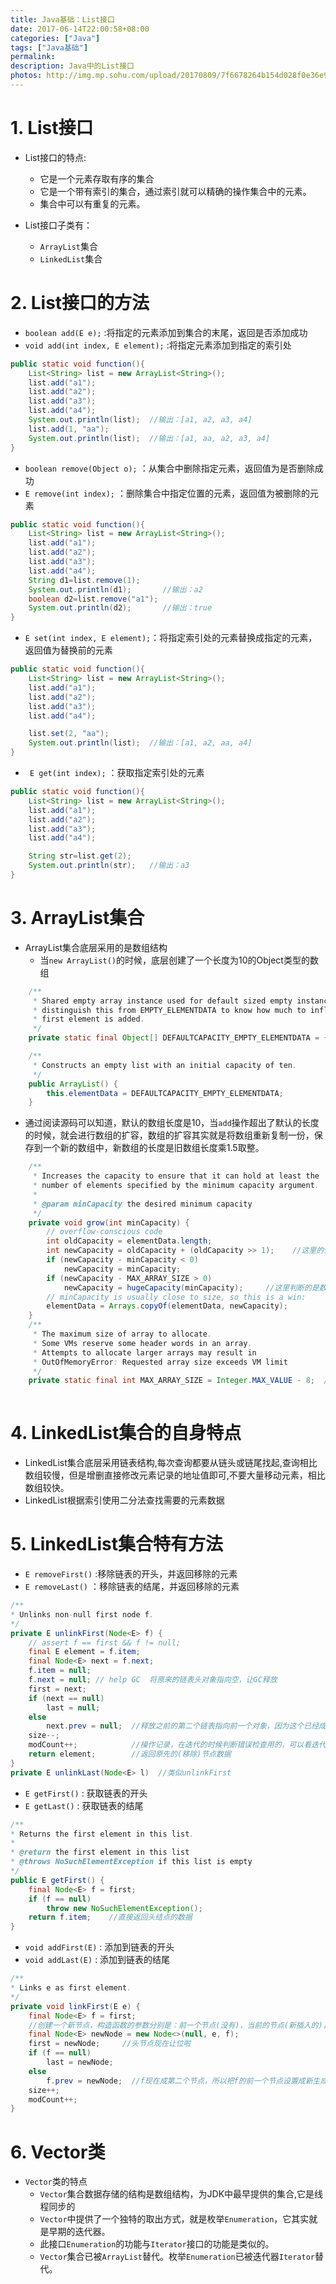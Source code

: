 ```yaml
---
title: Java基础：List接口
date: 2017-06-14T22:00:58+08:00
categories: ["Java"]
tags: ["Java基础"]
permalink: 
description: Java中的List接口
photos: http://img.mp.sohu.com/upload/20170809/7f6678264b154d028f0e36e9159c8e9a.png
---
```


# 1. List接口
- List接口的特点:
    - 它是一个元素存取有序的集合
    - 它是一个带有索引的集合，通过索引就可以精确的操作集合中的元素。
    - 集合中可以有重复的元素。

- List接口子类有：
    - `ArrayList`集合
    - `LinkedList`集合

# 2. List接口的方法
- `boolean add(E e);` :将指定的元素添加到集合的末尾，返回是否添加成功
- `void add(int index, E element);`  :将指定元素添加到指定的索引处

```java
public static void function(){
    List<String> list = new ArrayList<String>();
    list.add("a1");
    list.add("a2");
    list.add("a3");
    list.add("a4");
    System.out.println(list);  //输出：[a1, a2, a3, a4]
    list.add(1, "aa");
    System.out.println(list);  //输出：[a1, aa, a2, a3, a4]
}

```

<!--more-->
- `boolean remove(Object o);`  ：从集合中删除指定元素，返回值为是否删除成功
- `E remove(int index);` ：删除集合中指定位置的元素，返回值为被删除的元素

```java
public static void function(){
    List<String> list = new ArrayList<String>();
    list.add("a1");
    list.add("a2");
    list.add("a3");
    list.add("a4");
    String d1=list.remove(1);
	System.out.println(d1);       //输出：a2
	boolean d2=list.remove("a1");
	System.out.println(d2);       //输出：true
}

```
- `E set(int index, E element);`：将指定索引处的元素替换成指定的元素，返回值为替换前的元素

```java
public static void function(){
    List<String> list = new ArrayList<String>();
    list.add("a1");
    list.add("a2");
    list.add("a3");
    list.add("a4");

    list.set(2, "aa");
	System.out.println(list);  //输出：[a1, a2, aa, a4]
}

```

- ` E get(int index);` ：获取指定索引处的元素

```java
public static void function(){
    List<String> list = new ArrayList<String>();
    list.add("a1");
    list.add("a2");
    list.add("a3");
    list.add("a4");

    String str=list.get(2);
	System.out.println(str);   //输出：a3
}

```

# 3. ArrayList集合
- ArrayList集合底层采用的是数组结构
    - 当`new ArrayList()`的时候，底层创建了一个长度为10的Object类型的数组
    
```java
    /**
     * Shared empty array instance used for default sized empty instances. We
     * distinguish this from EMPTY_ELEMENTDATA to know how much to inflate when
     * first element is added.
     */
    private static final Object[] DEFAULTCAPACITY_EMPTY_ELEMENTDATA = {};

    /**
     * Constructs an empty list with an initial capacity of ten.
     */
    public ArrayList() {
        this.elementData = DEFAULTCAPACITY_EMPTY_ELEMENTDATA;
    }
``` 
  - 通过阅读源码可以知道，默认的数组长度是10，当`add`操作超出了默认的长度的时候，就会进行数组的扩容，数组的扩容其实就是将数组重新复制一份，保存到一个新的数组中，新数组的长度是旧数组长度乘1.5取整。
    
```java
    /**
     * Increases the capacity to ensure that it can hold at least the
     * number of elements specified by the minimum capacity argument.
     *
     * @param minCapacity the desired minimum capacity
     */
    private void grow(int minCapacity) {
        // overflow-conscious code
        int oldCapacity = elementData.length;
        int newCapacity = oldCapacity + (oldCapacity >> 1);    //这里的位移操作相当于就是给旧数组乘1.5取整
        if (newCapacity - minCapacity < 0)
            newCapacity = minCapacity;
        if (newCapacity - MAX_ARRAY_SIZE > 0)
            newCapacity = hugeCapacity(minCapacity);     //这里判断的是数组是否超过了规定的数组最大容量，超过的话就返回int数值的最大值
        // minCapacity is usually close to size, so this is a win:
        elementData = Arrays.copyOf(elementData, newCapacity);
    }
    /**
     * The maximum size of array to allocate.
     * Some VMs reserve some header words in an array.
     * Attempts to allocate larger arrays may result in
     * OutOfMemoryError: Requested array size exceeds VM limit
     */
    private static final int MAX_ARRAY_SIZE = Integer.MAX_VALUE - 8;  //数组默认的最大容量为int类型的最大值减8
    
```


# 4. LinkedList集合的自身特点
- LinkedList集合底层采用链表结构,每次查询都要从链头或链尾找起,查询相比数组较慢，但是增删直接修改元素记录的地址值即可,不要大量移动元素，相比数组较快。
- LinkedList根据索引使用二分法查找需要的元素数据

# 5. LinkedList集合特有方法
- `E removeFirst()` :移除链表的开头，并返回移除的元素
- `E removeLast()` ：移除链表的结尾，并返回移除的元素

```java
/**
* Unlinks non-null first node f.
*/
private E unlinkFirst(Node<E> f) {
    // assert f == first && f != null;
    final E element = f.item;
    final Node<E> next = f.next;
    f.item = null;
    f.next = null; // help GC  将原来的链表头对象指向空，让GC释放
    first = next;
    if (next == null)
        last = null;
    else
        next.prev = null;  //释放之前的第二个链表指向前一个对象，因为这个已经成为first了
    size--;
    modCount++;            //操作记录，在迭代的时候判断错误检查用的，可以看迭代的那篇博客
    return element;        //返回原先的(移除)节点数据
}
private E unlinkLast(Node<E> l)  //类似unlinkFirst

```

- `E getFirst()` : 获取链表的开头
- `E getLast()`  : 获取链表的结尾

```java
/**
* Returns the first element in this list.
*
* @return the first element in this list
* @throws NoSuchElementException if this list is empty
*/
public E getFirst() {
    final Node<E> f = first;
    if (f == null)
        throw new NoSuchElementException();
    return f.item;    //直接返回头结点的数据
}

```
- `void addFirst(E)` : 添加到链表的开头
- `void addLast(E)` : 添加到链表的结尾

```java
/**
* Links e as first element.
*/
private void linkFirst(E e) {
    final Node<E> f = first;
    //创建一个新节点，构造函数的参数分别是：前一个节点(没有)，当前的节点(新插入的)，后一个节点(之前的头结点)
    final Node<E> newNode = new Node<>(null, e, f);  
    first = newNode;     //头节点现在让位啦
    if (f == null)
        last = newNode;
    else
        f.prev = newNode;  //f现在成第二个节点，所以把f的前一个节点设置成新生成的节点啦
    size++;
    modCount++;
}

```

# 6. Vector类
- `Vector`类的特点
    - `Vector`集合数据存储的结构是数组结构，为JDK中最早提供的集合,它是线程同步的
    - `Vector`中提供了一个独特的取出方式，就是枚举`Enumeration`，它其实就是早期的迭代器。
    - 此接口`Enumeration`的功能与`Iterator`接口的功能是类似的。
    - `Vector`集合已被`ArrayList`替代。枚举`Enumeration`已被迭代器`Iterator`替代。
